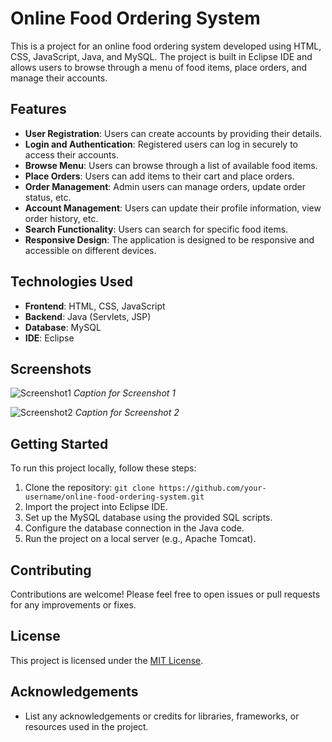 # Online Food Ordering System

This is a project for an online food ordering system developed using HTML, CSS, JavaScript, Java, and MySQL. The project is built in Eclipse IDE and allows users to browse through a menu of food items, place orders, and manage their accounts.

## Features

- **User Registration**: Users can create accounts by providing their details.
- **Login and Authentication**: Registered users can log in securely to access their accounts.
- **Browse Menu**: Users can browse through a list of available food items.
- **Place Orders**: Users can add items to their cart and place orders.
- **Order Management**: Admin users can manage orders, update order status, etc.
- **Account Management**: Users can update their profile information, view order history, etc.
- **Search Functionality**: Users can search for specific food items.
- **Responsive Design**: The application is designed to be responsive and accessible on different devices.

## Technologies Used

- **Frontend**: HTML, CSS, JavaScript
- **Backend**: Java (Servlets, JSP)
- **Database**: MySQL
- **IDE**: Eclipse

## Screenshots

![Screenshot1](/Pictures/Screenshots/Screenshot(106).png)
*Caption for Screenshot 1*

![Screenshot2](/images/screenshot2.png)
*Caption for Screenshot 2*

## Getting Started

To run this project locally, follow these steps:

1. Clone the repository: `git clone https://github.com/your-username/online-food-ordering-system.git`
2. Import the project into Eclipse IDE.
3. Set up the MySQL database using the provided SQL scripts.
4. Configure the database connection in the Java code.
5. Run the project on a local server (e.g., Apache Tomcat).

## Contributing

Contributions are welcome! Please feel free to open issues or pull requests for any improvements or fixes.

## License

This project is licensed under the [MIT License](LICENSE).

## Acknowledgements

- List any acknowledgements or credits for libraries, frameworks, or resources used in the project.
